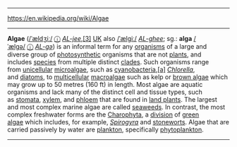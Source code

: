 
---

https://en.wikipedia.org/wiki/Algae

---

**Algae** ([/ˈældʒiː/](https://en.wikipedia.org/wiki/Help:IPA/English "Help:IPA/English") [](https://upload.wikimedia.org/wikipedia/commons/transcoded/2/2e/LL-Q1860_%28eng%29-Naomi_Persephone_Amethyst_%28NaomiAmethyst%29-algae.wav/LL-Q1860_%28eng%29-Naomi_Persephone_Amethyst_%28NaomiAmethyst%29-algae.wav.mp3 "Play audio")[ⓘ](https://en.wikipedia.org/wiki/File:LL-Q1860_\(eng\)-Naomi_Persephone_Amethyst_\(NaomiAmethyst\)-algae.wav "File:LL-Q1860 (eng)-Naomi Persephone Amethyst (NaomiAmethyst)-algae.wav") [_AL-jee_](https://en.wikipedia.org/wiki/Help:Pronunciation_respelling_key "Help:Pronunciation respelling key"),[[3]](https://en.wikipedia.org/wiki/Algae#cite_note-3) [UK](https://en.wikipedia.org/wiki/British_English "British English") also [/ˈælɡiː/](https://en.wikipedia.org/wiki/Help:IPA/English "Help:IPA/English") [_AL-ghee_](https://en.wikipedia.org/wiki/Help:Pronunciation_respelling_key "Help:Pronunciation respelling key"); sg.: **alga** [/ˈælɡə/](https://en.wikipedia.org/wiki/Help:IPA/English "Help:IPA/English") [](https://upload.wikimedia.org/wikipedia/commons/transcoded/b/be/LL-Q1860_%28eng%29-Naomi_Persephone_Amethyst_%28NaomiAmethyst%29-alga.wav/LL-Q1860_%28eng%29-Naomi_Persephone_Amethyst_%28NaomiAmethyst%29-alga.wav.mp3 "Play audio")[ⓘ](https://en.wikipedia.org/wiki/File:LL-Q1860_\(eng\)-Naomi_Persephone_Amethyst_\(NaomiAmethyst\)-alga.wav "File:LL-Q1860 (eng)-Naomi Persephone Amethyst (NaomiAmethyst)-alga.wav") [_AL-gə_](https://en.wikipedia.org/wiki/Help:Pronunciation_respelling_key "Help:Pronunciation respelling key")) is an informal term for any [organisms](https://en.wikipedia.org/wiki/Organism "Organism") of a large and diverse group of [photosynthetic](https://en.wikipedia.org/wiki/Photosynthesis "Photosynthesis") organisms that are not [plants](https://en.wikipedia.org/wiki/Plant "Plant"), and includes [species](https://en.wikipedia.org/wiki/Species "Species") from multiple distinct [clades](https://en.wikipedia.org/wiki/Clade "Clade"). Such organisms range from [unicellular](https://en.wikipedia.org/wiki/Unicellular "Unicellular") [microalgae](https://en.wikipedia.org/wiki/Microalgae "Microalgae"), such as [cyanobacteria](https://en.wikipedia.org/wiki/Cyanobacteria "Cyanobacteria"),[[a]](https://en.wikipedia.org/wiki/Algae#cite_note-4) _[Chlorella](https://en.wikipedia.org/wiki/Chlorella "Chlorella")_, and [diatoms](https://en.wikipedia.org/wiki/Diatom "Diatom"), to [multicellular](https://en.wikipedia.org/wiki/Multicellular "Multicellular") [macroalgae](https://en.wikipedia.org/wiki/Macroalgae "Macroalgae") such as kelp or [brown algae](https://en.wikipedia.org/wiki/Brown_algae "Brown algae") which may grow up to 50 metres (160 ft) in length. Most algae are aquatic organisms and lack many of the distinct cell and tissue types, such as [stomata](https://en.wikipedia.org/wiki/Stoma "Stoma"), [xylem](https://en.wikipedia.org/wiki/Xylem "Xylem"), and [phloem](https://en.wikipedia.org/wiki/Phloem "Phloem") that are found in [land plants](https://en.wikipedia.org/wiki/Embryophyte "Embryophyte"). The largest and most complex marine algae are called [seaweeds](https://en.wikipedia.org/wiki/Seaweed "Seaweed"). In contrast, the most complex freshwater forms are the [Charophyta](https://en.wikipedia.org/wiki/Charophyta "Charophyta"), a [division](https://en.wikipedia.org/wiki/Division_\(taxonomy\) "Division (taxonomy)") of [green algae](https://en.wikipedia.org/wiki/Green_algae "Green algae") which includes, for example, _[Spirogyra](https://en.wikipedia.org/wiki/Spirogyra "Spirogyra")_ and [stoneworts](https://en.wikipedia.org/wiki/Stonewort "Stonewort"). Algae that are carried passively by water are [plankton](https://en.wikipedia.org/wiki/Plankton "Plankton"), specifically [phytoplankton](https://en.wikipedia.org/wiki/Phytoplankton "Phytoplankton").

---

